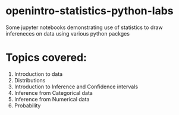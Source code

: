 # openintro-statistics-python-labs

Some jupyter notebooks demonstrating use of statistics to draw infereneces on data using various python packges

# Topics covered:

1. Introduction to data
2. Distributions
3. Introduction to Inference and Confidence intervals
4. Inference from Categorical data
5. Inference from Numerical data
6. Probability
